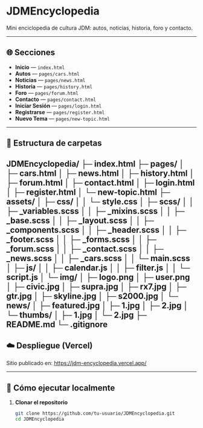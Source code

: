 # JDMEncyclopedia

Mini enciclopedia de cultura JDM: autos, noticias, historia, foro y contacto.

---

## 🌐 Secciones

- **Inicio** — `index.html`
- **Autos** — `pages/cars.html`
- **Noticias** — `pages/news.html`
- **Historia** — `pages/history.html`
- **Foro** — `pages/forum.html`
- **Contacto** — `pages/contact.html`
- **Iniciar Sesión** — `pages/login.html`
- **Registrarse** — `pages/register.html`
- **Nuevo Tema** — `pages/new-topic.html`

---

## 📁 Estructura de carpetas

JDMEncyclopedia/
├─ index.html
├─ pages/
│   ├─ cars.html
│   ├─ news.html
│   ├─ history.html
│   ├─ forum.html
│   ├─ contact.html
│   ├─ login.html
│   ├─ register.html
│   └─ new-topic.html
├─ assets/
│   ├─ css/
│   │   └─ style.css
│   ├─ scss/
│   │   ├─ _variables.scss
│   │   ├─ _mixins.scss
│   │   ├─ _base.scss
│   │   ├─ _layout.scss
│   │   ├─ _components.scss
│   │   ├─ _header.scss
│   │   ├─ _footer.scss
│   │   ├─ _forms.scss
│   │   ├─ _forum.scss
│   │   ├─ _contact.scss
│   │   ├─ _news.scss
│   │   ├─ _cars.scss
│   │   └─ main.scss
│   ├─ js/
│   │   ├─ calendar.js
│   │   ├─ filter.js
│   │   └─ script.js
│   └─ img/
│       ├─ logo.png
│       ├─ user.png
│       ├─ civic.jpg
│       ├─ supra.jpg
│       ├─ rx7.jpg
│       ├─ gtr.jpg
│       ├─ skyline.jpg
│       ├─ s2000.jpg
│       └─ news/
│           ├─ featured.jpg
│           ├─ 1.jpg
│           ├─ 2.jpg
│           └─ thumbs/
│               ├─ 1.jpg
│               └─ 2.jpg
├─ README.md
└─ .gitignore
---

## ☁️ Despliegue (Vercel)

Sitio publicado en: https://jdm-encyclopedia.vercel.app/

---

## 🔧 Cómo ejecutar localmente

1. **Clonar el repositorio**  
   ```bash
   git clone https://github.com/tu-usuario/JDMEncyclopedia.git
   cd JDMEncyclopedia